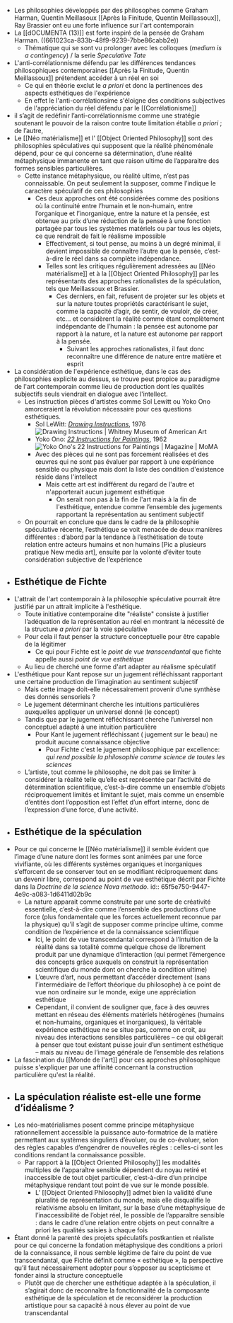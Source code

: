 - Les philosophies développés par des philosophes comme Graham Harman, Quentin Meillasoux [[Après la Finitude, Quentin Meillassoux]], Ray Brassier ont eu une forte influence sur l'art contemporain
- La [[dOCUMENTA (13)]] est forte inspiré de la pensée de Graham Harman. ((661023ca-833b-48f9-9239-7bbe86cabb2e))
	- Thématique qui se sont vu prolonger avec les colloques (*medium is a contingency*) / la serie *Speculative Tate*
- L'anti-corrélationnisme défendu par les différences tendances philosophiques contemporaines [[Après la Finitude, Quentin Meillassoux]] prétendent accéder à un réel en soi
	- Ce qui en théorie exclut le *a priori* et donc la pertinences des aspects esthétiques de l'expérience
	- En effet le l'anti-corrélationsime s'éloigne des conditions subjectives de l'appréciation du réel défendu par le [[Corrélationisme]]
- il s’agit de redéfinir l’anti-corrélationnisme comme une stratégie soutenant le pouvoir de la raison contre toute limitation établie *a priori* ;
  de l’autre,
- Le [[Néo matérialisme]] et l' [[Object Oriented Philosophy]] sont des philosophies spéculatives qui supposent que la réalité phénoménale dépend, pour ce qui concerne sa détermination, d’une réalité métaphysique immanente en tant que raison ultime de l’apparaitre des formes sensibles particulières.
	- Cette instance métaphysique, ou réalité ultime, n’est pas connaissable. On peut seulement la supposer, comme l’indique le caractère spéculatif de ces philosophies
		- Ces deux approches ont été considérées comme des positions où la continuité entre l’humain et le non-humain, entre l’organique et l’inorganique, entre la nature et la pensée, est obtenue au prix d’une réduction de la pensée à une fonction partagée par tous les systèmes matériels ou par tous les objets, ce que rendrait de fait le réalisme impossible
			- Effectivement, si tout pense, au moins à un degré minimal, il devient impossible de connaître l’autre que la pensée, c’est-à-dire le réel dans sa complète indépendance.
			- Telles sont les critiques régulièrement adressées au [[Néo matérialisme]] et à la [[Object Oriented Philosophy]] par les représentants des approches rationalistes de la spéculation, tels que Meillassoux et Brassier.
				- Ces derniers, en fait, refusent de projeter sur les objets et sur la nature toutes propriétés caractérisant le sujet, comme la capacité d’agir, de sentir, de vouloir, de créer, etc... et considèrent la réalité comme étant complètement indépendante de l’humain : la pensée est autonome par rapport à la nature, et la nature est autonome par rapport à la pensée.
					- Suivant les approches rationalistes, il faut donc reconnaître une différence de nature entre matière et esprit
- La considération de l'expérience esthétique,  dans le cas des philosophies explicite au dessus, se trouve peut propice au paradigme de l'art contemporain comme lieu de production dont les qualités subjectifs seuls viendrait en dialogue avec l'intellect.
	- Les instruction pièces d'artistes comme Sol Lewitt ou Yoko Ono amorceraient la révolution nécessaire pour ces questions esthétiques.
		- Sol LeWitt: [*Drawing Instructions*](https://whitney.org/education/families/kids-art-challenge/sol-lewitt), 1976 ![Drawing Instructions | Whitney Museum of American Art](https://whitneymedia.org/assets/image/822825/large_WMAA_PROGRAMMED_06_PS_SM.jpg)
		- Yoko Ono: [*22 Instructions for Paintings*](https://www.moma.org/magazine/articles/61), 1962  ![Yoko Ono's 22 Instructions for Paintings | Magazine | MoMA](https://www.moma.org/d/assets/W1siZiIsIjIwMTkvMDQvMjUvN3ZxdTJhZzdmb18zMDAxMzU4ODRfdncxMjZfUklDUl9QcmVzc19Vc2UuanBnIl0sWyJwIiwiY29udmVydCIsIi1xdWFsaXR5IDkwIC1yZXNpemUgMTE4NHg4ODhcdTAwM2UiXV0/300135884_vw126_RICR-Press%20Use.jpg?sha=ea63d2bc0d10e020)
		- Avec des pièces qui ne sont pas forcement réalisées et des œuvres qui ne sont pas évaluer par rapport à une expérience sensible ou physique mais dont la liste des condition d'existence réside dans l'intellect
			- Mais cette art est indifférent du regard de l'autre et n'apporterait aucun jugement esthétique
				- On serait non pas à la fin de l'art mais à la fin de l'esthétique, entendue comme l’ensemble des jugements rapportant
				  la représentation au sentiment subjectif
	- On pourrait en conclure que dans le cadre de la philosophie spéculative récente, l’esthétique se voit menacée de deux manières différentes : d’abord par la tendance à l’esthétisation de toute relation entre acteurs humains et non humains [Pic a plusieurs pratique New media art], ensuite par la volonté d’éviter toute considération subjective de l’expérience
- ## Esthétique de Fichte
- L'attrait de l'art contemporain à la philosophie spéculative pourrait être justifié par un attrait implicite à l'esthétique.
	- Toute initiative contemporaine dite "réaliste" consiste à justifier l’adéquation de la représentation au réel en montrant la nécessité de la structure *a priori* par la voie spéculative
	- Pour cela il faut penser la structure conceptuelle pour être capable de la légitimer
		- Ce qui pour Fichte est le *point de vue transcendantal* que fichte appelle aussi *point de vue esthétique*
	- Au lieu de cherché une forme d'art adapter au réalisme spéculatif
- L'esthétique pour Kant repose sur un jugement réfléchissant rapportant une certaine production de l’imagination au sentiment subjectif
	- Mais cette image doit-elle nécessairement provenir d’une synthèse des donnés sensoriels ?
	- Le jugement déterminant cherche les intuitions particulières auxquelles appliquer un universel donné (le concept)
	- Tandis que par le jugement réfléchissant cherche l’universel non conceptuel adapté à une intuition particulière
		- Pour Kant le jugement réfléchissant ( jugement sur le beau) ne produit aucune connaissance objective
			- Pour Fichte c'est le jugement philosophique par excellence: *qui rend possible la philosophie comme science de toutes les sciences*
	- L’artiste, tout comme le philosophe, ne doit pas se limiter à considérer la réalité telle qu’elle est représentée par l’activité de détermination
	  scientifique, c’est-à-dire comme un ensemble d’objets réciproquement limités et limitant le sujet, mais comme un ensemble d’entités dont
	  l’opposition est l’effet d’un effort interne, donc de l’expression d’une force, d’une activité.
- ## Esthétique de la spéculation
- Pour ce qui concerne le [[Néo matérialisme]] il semble évident que l’image d’une nature dont les formes sont animées par une force vivifiante, où les différents systèmes organiques et inorganiques s’efforcent de se conserver tout en se modifiant réciproquement dans un devenir libre, correspond au point de vue esthétique décrit par Fichte dans la *Doctrine de la science Nova methodo*.
  id:: 65f5e750-9447-4e9c-a083-1d6411d02b9c
	- La nature apparait comme construite par une sorte de créativité essentielle, c’est-à-dire comme l’ensemble des productions d’une force (plus fondamentale que les forces actuellement reconnue par la physique) qu’il s’agit de supposer comme principe ultime, comme condition de l’expérience et de la connaissance scientifique
		- Ici, le point de vue transcendantal correspond à l’intuition de la réalité dans sa totalité comme quelque chose de librement produit par une dynamique d’interaction (qui permet l’émergence des concepts grâce auxquels on construit la représentation scientifique du monde dont on cherche la condition ultime)
		- L’œuvre d’art, nous permettant d’accéder directement (sans l’intermédiaire de l’effort théorique du philosophe) à ce point de vue non ordinaire sur le monde, exige une appréciation esthétique
		- Cependant, il convient de souligner que, face à des œuvres mettant en réseau des éléments matériels hétérogènes (humains et non-humains, organiques et inorganiques), la véritable expérience esthétique ne se situe pas, comme on croit, au niveau des interactions sensibles particulières – ce qui obligerait à penser que tout existant puisse jouir d’un sentiment esthétique – mais au niveau de l’image générale de l’ensemble des relations
- La fascination du [[Monde de l'art]] pour ces approches philosophique puisse s'expliquer par une affinité concernant la construction particulière qu'est la réalité.
- ## La spéculation réaliste est-elle une forme d’idéalisme ?
- Les néo-matérialismes posent comme principe métaphysique rationnellement accessible la puissance auto-formatrice de la matière permettant aux systèmes singuliers d’évoluer, ou de co-évoluer, selon des règles capables d’engendrer de nouvelles règles : celles-ci sont les conditions rendant la connaissance possible.
	- Par rapport à la [[Object Oriented Philosophy]] les modalités multiples de l’apparaître sensible dépendent du noyau retiré et inaccessible de tout objet particulier, c’est-à-dire d’un principe métaphysique rendant tout point de vue sur le monde possible.
		- L’ [[Object Oriented Philosophy]] admet bien la validité d’une pluralité de représentation du monde, mais elle disqualifie le relativisme absolu en limitant, sur la base d’une métaphysique de l’inaccessibilité de l’objet réel, le possible de l’apparaître sensible : dans le cadre d’une relation entre objets on peut connaître a priori les qualités saisies à chaque fois
- Étant donné la parenté des projets spéculatifs postkantien et réaliste pour ce qui concerne la fondation métaphysique des conditions a priori de la connaissance, il nous semble légitime de faire du point de vue transcendantal, que Fichte définit comme « esthétique », la perspective qu’il faut nécessairement adopter pour s’opposer au scepticisme et fonder ainsi la structure conceptuelle
	- Plutôt que de chercher une esthétique adaptée à la spéculation, il s’agirait donc de reconnaître la fonctionnalité de la composante esthétique de la spéculation et de reconsidérer la production artistique pour sa capacité à nous élever au point de vue transcendantal